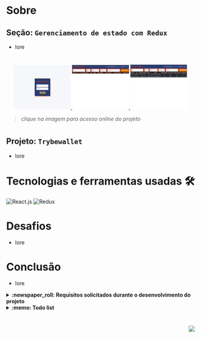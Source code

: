 # Sobre

## Seção: `Gerenciamento de estado com Redux`
- lore
#
<div align="center">
  <a href="https://davidrogger.github.io/trybe-project-trybewallet">
    <img width="30%" src="./readme-imgs/project_trybewallet_top.webp">
    <img width="30%" src="./readme-imgs/project_trybewallet_mid.webp">
    <img width="30%" src="./readme-imgs/project_trybewallet_bottom.webp">
  </a>
</div>

>*clique na imagem para acesso online do projeto*
#
## Projeto: `Trybewallet`
- lore

# Tecnologias e ferramentas usadas 🛠

![React.js](https://img.shields.io/badge/-React.js-61DAFB?style=flat-square&logo=react&logoColor=ffffff)
![Redux](https://img.shields.io/badge/-Redux-7248b6?style=flat-square&logo=redux&logoColor=fff&textColor=black)


# Desafios

- lore

# Conclusão

- lore

</details>

<details>
  <summary>
    <strong>
      :newspaper_roll: Requisitos solicitados durante o desenvolvimento do projeto
    </strong>
  </summary>

 
### Requisitos
*Nome* | *Avaliação*
--- | :---:
1 - Crie uma página inicial de login com os seguintes campos e características: | :heavy_check_mark:
2 - Crie uma página para sua carteira com as seguintes características: | :heavy_check_mark:
3 - Crie um header para a página de carteira contendo as seguintes características: | :heavy_check_mark:
4 - Implemente a lógica para armazenar no estado global as siglas das moedas que vêm da API | :heavy_check_mark:
5 - Desenvolva um formulário para adicionar uma despesa contendo as seguintes características:| :heavy_check_mark:
6 - Salve todas as informações do formulário no estado global | :heavy_check_mark:
7 - Desenvolva uma tabela com os gastos contendo as seguintes características: | :heavy_check_mark:
8 - Implemente a lógica para que a tabela seja alimentada pelo estado da aplicação | :heavy_check_mark:
9 - Crie um botão para deletar uma despesa da tabela contendo as seguintes características: | :heavy_check_mark:
10 - Crie um botão para editar uma despesa da tabela contendo as seguintes características: | :heavy_check_mark:

</details>

<details>
  <summary>
    <strong>
      :memo: Todo list
    </strong>
  </summary>

  - [x] - ~~Criar aplicação com base nos requisitos da trybe.~~ ![data](https://badgen.net/badge/delivery/03-04-2022/green)
  - [ ] - Revisar Estilo dos elementos. ![data](https://badgen.net/badge/inprogress/31-01-2023/green)
  - [ ] - Desenvolver testes automatizados.
  - [ ] - Adaptar elementos da aplicação para mobile.

</details>

#

<div align="right">
  <img src="https://badgen.net/badge/last%20update/31-01-2023/blue">
</div>
